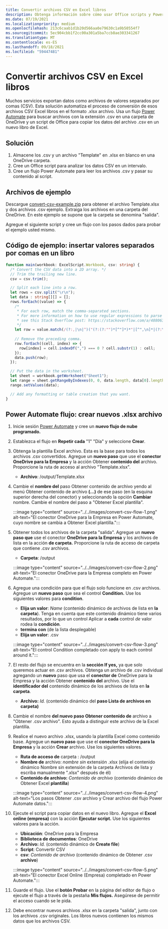```yaml
---
title: Convertir archivos CSV en Excel libros
description: Obtenga información sobre cómo usar Office scripts y Power Automate para crear .xlsx a partir de .csv archivos.
ms.date: 07/19/2021
ms.localizationpriority: medium
ms.openlocfilehash: 213c6caab1d1b20d566aa0e79630c1a9b50554f7
ms.sourcegitcommit: 5ec904cbb1f2cc00a301a5ba7ccb8ae303341267
ms.translationtype: MT
ms.contentlocale: es-ES
ms.lasthandoff: 09/18/2021
ms.locfileid: "59447481"
---
```

# <a name="convert-csv-files-to-excel-workbooks"></a>Convertir archivos CSV en Excel libros

Muchos servicios exportan datos como archivos de valores separados por comas (CSV). Esta solución automatiza el proceso de conversión de esos archivos CSV Excel libros en el formato .xlsx archivo. Usa un flujo [Power Automate](https://flow.microsoft.com) para buscar archivos con la extensión .csv en una carpeta de OneDrive y un script de Office para copiar los datos del archivo .csv en un nuevo libro de Excel.

## <a name="solution"></a>Solución

1. Almacene los .csv y un archivo "Template" en .xlsx en blanco en una OneDrive carpeta.
1. Cree un Office script para analizar los datos CSV en un intervalo.
1. Cree un flujo Power Automate para leer los archivos .csv y pasar su contenido al script.

## <a name="sample-files"></a>Archivos de ejemplo

Descargue <a href="https://github.com/OfficeDev/office-scripts-docs/blob/master/docs/resources/samples/convert-csv-example.zip?raw=true">convert-csv-example.zip</a> para obtener el archivo Template.xlsx y dos archivos .csv ejemplo. Extraiga los archivos en una carpeta del OneDrive. En este ejemplo se supone que la carpeta se denomina "salida".

Agregue el siguiente script y cree un flujo con los pasos dados para probar el ejemplo usted mismo.

## <a name="sample-code-insert-comma-separated-values-into-a-workbook"></a>Código de ejemplo: insertar valores separados por comas en un libro

```TypeScript
function main(workbook: ExcelScript.Workbook, csv: string) {
  /* Convert the CSV data into a 2D array. */
  // Trim the trailing new line.
  csv = csv.trim();

  // Split each line into a row.
  let rows = csv.split("\r\n");
  let data : string[][] = [];
  rows.forEach((value) => {
    /*
     * For each row, match the comma-separated sections.
     * For more information on how to use regular expressions to parse CSV files,
     * see this Stack Overflow post: https://stackoverflow.com/a/48806378/9227753
     */
    let row = value.match(/(?:,|\n|^)("(?:(?:"")*[^"]*)*"|[^",\n]*|(?:\n|$))/g);
    
    // Remove the preceding comma.
    row.forEach((cell, index) => {
      row[index] = cell.indexOf(",") === 0 ? cell.substr(1) : cell;
    });
    data.push(row);
  });

  // Put the data in the worksheet.
  let sheet = workbook.getWorksheet("Sheet1");
  let range = sheet.getRangeByIndexes(0, 0, data.length, data[0].length);
  range.setValues(data);

  // Add any formatting or table creation that you want.
}
```

## <a name="power-automate-flow-create-new-xlsx-files"></a>Power Automate flujo: crear nuevos .xlsx archivo

1. Inicie sesión [Power Automate](https://flow.microsoft.com) y cree un **nuevo flujo de nube programado.**
1. Establezca el flujo en **Repetir cada** "1" "Día" y seleccione **Crear**.
1. Obtenga la plantilla Excel archivo. Esta es la base para todos los archivos .csv convertidos. Agregue un **nuevo paso** que use el **conector OneDrive para la Empresa** y la acción Obtener **contenido del** archivo. Proporcione la ruta de acceso al archivo "Template.xlsx".
    * **Archivo**: /output/Template.xlsx
1. Cambie el **nombre del** paso Obtener contenido de archivo yendo al menú Obtener contenido de archivo **(...)** de ese paso (en la esquina superior derecha del conector) y seleccionando la opción **Cambiar** nombre. Cambie el nombre del paso a "Obtener Excel plantilla".

     :::image type="content" source="../../images/convert-csv-flow-1.png" alt-text="El conector OneDrive para la Empresa en Power Automate, cuyo nombre se cambia a Obtener Excel plantilla.":::
1. Obtener todos los archivos de la carpeta "salida". Agregue un **nuevo paso que** use el conector **OneDrive para la Empresa** y los archivos de lista en la acción **de carpeta.** Proporcione la ruta de acceso de carpeta que contiene .csv archivos.
    * **Carpeta**: /output

    :::image type="content" source="../../images/convert-csv-flow-2.png" alt-text="El conector OneDrive para la Empresa completo en Power Automate.":::
1. Agregue una condición para que el flujo solo funcione en .csv archivos. Agregue un **nuevo paso** que sea el control **Condition.** Use los siguientes valores para **condition**.
    * **Elija un valor**: *Name* (contenido dinámico de archivos de lista en **la carpeta**). Tenga en cuenta que este contenido dinámico tiene varios resultados, por lo que un control Aplicar a **cada** control *de* valor rodea la **condición**.
    * **termina con** (de la lista desplegable)
    * **Elija un valor**: .csv

    :::image type="content" source="../../images/convert-csv-flow-3.png" alt-text="El control Condition completado con apply to each control around it.":::
1. El resto del flujo se encuentra en la **sección If yes,** ya que solo queremos actuar en .csv archivos. Obtenga un archivo de .csv individual agregando un **nuevo** paso que usa el **conector de** OneDrive para la Empresa y la acción Obtener **contenido del** archivo. Use el **identificador del** contenido dinámico de los archivos de lista en **la carpeta**.
    * **Archivo:** *Id.* (contenido dinámico del **paso Lista de archivos en carpeta)**
1. Cambie el nombre **del nuevo paso Obtener contenido de** archivo a "Obtener .csv archivo". Esto ayuda a distinguir este archivo de la Excel plantilla.
1. Realice el nuevo archivo .xlsx, usando la plantilla Excel como contenido base. Agregue un **nuevo paso** que use el **conector OneDrive para la Empresa** y la acción **Crear** archivo. Use los siguientes valores.
    * **Ruta de acceso de** carpeta : /output
    * **Nombre de** archivo: *nombre sin* extensión .xlsx (elija el  contenido dinámico Nombre sin extensión de la carpeta Archivos de lista y escriba manualmente ".xlsx" después de él)
    * **Contenido de archivo:** *Contenido de archivo* (contenido dinámico de Obtener Excel **plantilla**)

     :::image type="content" source="../../images/convert-csv-flow-4.png" alt-text="Los pasos Obtener .csv archivo y Crear archivo del flujo Power Automate datos.":::
1. Ejecute el script para copiar datos en el nuevo libro. Agregue el **Excel online (empresa)** con la acción **Ejecutar script.** Use los siguientes valores para la acción.
    * **Ubicación**: OneDrive para la Empresa
    * **Biblioteca de documentos**: OneDrive
    * **Archivo:** *Id.* (contenido dinámico de **Create file**)
    * **Script**: Convertir CSV
    * **csv**: *Contenido de archivo* (contenido dinámico de Obtener .csv **archivo**)

    :::image type="content" source="../../images/convert-csv-flow-5.png" alt-text="El conector Excel Online (Empresa) completado en Power Automate.":::
1. Guarde el flujo. Use el **botón Probar** en la página del editor de flujo o ejecute el flujo a través de la pestaña **Mis flujos.** Asegúrese de permitir el acceso cuando se le pida.
1. Debe encontrar nuevos archivos .xlsx en la carpeta "salida", junto con los archivos .csv originales. Los libros nuevos contienen los mismos datos que los archivos CSV.
